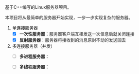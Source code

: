 基于C++编写的Linux服务器项目。

本项目将从最简单的服务器开始实现，一步一步实现复杂的服务器。

1. 单连接服务器
    - [x] **一次性服务器**：服务器客户端互相发送一次信息后就关闭连接
    - [x] **反射服务器**：服务器将接收到的消息原封不动的发送回去
2. 多连接服务器（并发）
    - [ ] **多进程服务器**：
    - [ ] **多线程服务器**：



